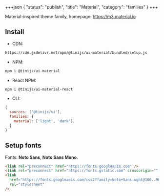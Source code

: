 +++json
{
  "status": "publish",
  "title": "Material",
  "category": "families"
}
+++

Material-inspired theme family, homepage: <https://m3.material.io>

## Install

- CDN:

```txt
https://cdn.jsdelivr.net/npm/@tinijs/ui-material/bundled/setup.js
```

- NPM:

```bash
npm i @tinijs/ui-material
```

- React NPM:

```bash
npm i @tinijs/ui-material-react
```

- CLI:

```js
{
  sources: ['@tinijs/ui'],
  families: {
    material: ['light', 'dark'],
  }
}
```

## Setup fonts

Fonts: **Noto Sans**, **Noto Sans Mono**.

```html
<link rel="preconnect" href="https://fonts.googleapis.com" />
<link rel="preconnect" href="https://fonts.gstatic.com" crossorigin="" />
<link
  href="https://fonts.googleapis.com/css2?family=Noto+Sans:wght@100..900&amp;family=Noto+Sans+Mono&amp;display=swap"
  rel="stylesheet"
/>
```
